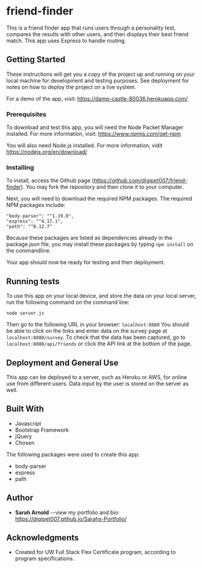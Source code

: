 # friend-finder

This is a friend finder app that runs users through a personality test, compares the results with other users, and then displays their best friend match. This app uses Express to handle routing.

## Getting Started

These instructions will get you a copy of the project up and running on your local machine for development and testing purposes. See deployment for notes on how to deploy the project on a live system.

For a demo of the app, visit: <https://damp-castle-80036.herokuapp.com/>

### Prerequisites

To download and test this app, you will need the Node Packet Manager installed.  For more information, visit: <https://www.npmjs.com/get-npm>

You will also need Node.js installed.  For more information, vidit <https://nodejs.org/en/download/>

### Installing

To install, access the Github page (https://github.com/digipet007/friend-finder).  You may fork the repository and then clone it to your computer.  

Next, you will need to download the required NPM packages.  The required NPM packages include:
```
"body-parser": "^1.19.0",
"express": "^4.17.1",
"path": "^0.12.7"
```
Because these packages are listed as dependencies already in the package.json file, you may install these packages by typing `npm install` on the commandline.

Your app should now be ready for testing and then deployment.

## Running tests

To use this app on your local device, and store the data on your local server, run the following command on the command line:
```
node server.js
```

Then go to the following URL in your browser: `localhost:8080`
You should be able to click on the links and enter data on the survey page at `localhost:8080/survey`. 
To check that the data has been captured, go to `localhost:8080/api/friends` or click the API link at the bottom of the page.


## Deployment and General Use
This app can be deployed to a server, such as Heroku or AWS, for online use from different users. Data input by the user is stored on the server as well.

## Built With

* Javascript
* Bootstrap Framework
* jQuery
* Chosen

The following packages were used to create this app:
* body-parser 
* express
* path

## Author

* **Sarah Arnold** --view my portfolio and bio: <https://digipet007.github.io/Sarahs-Portfolio/>

## Acknowledgments

* Created for UW Full Stack Flex Certificate program, according to program specifications.